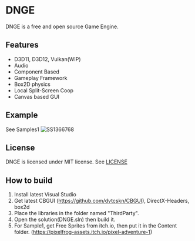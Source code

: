 # DNGE
DNGE is a free and open source Game Engine.

## Features
* D3D11, D3D12, Vulkan(WIP)
* Audio
* Component Based
* Gameplay Framework
* Box2D physics
* Local Split-Screen Coop
* Canvas based GUI

## Example
See Samples1
![SS1366768](https://github.com/dvtcskn/DNGE/assets/117200113/0693d9a6-4609-451a-9749-f1bd29ee8d66)


## License
DNGE is licensed under MIT license. See [LICENSE](LICENSE)

## How to build
1. Install latest Visual Studio
2. Get latest CBGUI (https://github.com/dvtcskn/CBGUI), DirectX-Headers, box2d
3. Place the libraries in the folder named "ThirdParty".
4. Open the solution(DNGE.sln) then build it.
5. For Sample1, get Free Sprites from itch.io, then put it in the Content folder. (https://pixelfrog-assets.itch.io/pixel-adventure-1)
